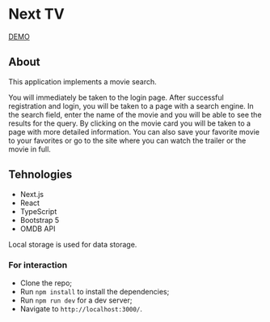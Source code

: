 # Next TV

[DEMO](https://wfurs0w.github.io/next-movie-app/)

## About

This application implements a movie search.

You will immediately be taken to the login page. 
After successful registration and login, you will be taken to a page with a search engine.
In the search field, enter the name of the movie and you will be able to see the results for the query.
By clicking on the movie card you will be taken to a page with more detailed information.
You can also save your favorite movie to your favorites or go to the site where you can watch the trailer or the movie in full.

## Tehnologies

- Next.js
- React
- TypeScript 
- Bootstrap 5
- OMDB API

Local storage is used for data storage.

### For interaction

- Clone the repo;
- Run `npm install` to install the dependencies;
- Run `npm run dev` for a dev server;
- Navigate to `http://localhost:3000/`.
